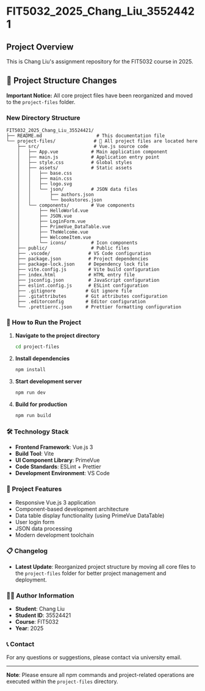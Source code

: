 # FIT5032_2025_Chang_Liu_35524421

## Project Overview

This is Chang Liu's assignment repository for the FIT5032 course in 2025.

## 📁 Project Structure Changes

**Important Notice:** All core project files have been reorganized and moved to the `project-files` folder.

### New Directory Structure

```
FIT5032_2025_Chang_Liu_35524421/
├── README.md                    # This documentation file
└── project-files/              # 📂 All project files are located here
    ├── src/                    # Vue.js source code
    │   ├── App.vue            # Main application component
    │   ├── main.js            # Application entry point
    │   ├── style.css          # Global styles
    │   ├── assets/            # Static assets
    │   │   ├── base.css
    │   │   ├── main.css
    │   │   ├── logo.svg
    │   │   └── json/          # JSON data files
    │   │       ├── authors.json
    │   │       └── bookstores.json
    │   └── components/        # Vue components
    │       ├── HelloWorld.vue
    │       ├── JSON.vue
    │       ├── LoginForm.vue
    │       ├── PrimeVue_DataTable.vue
    │       ├── TheWelcome.vue
    │       ├── WelcomeItem.vue
    │       └── icons/         # Icon components
    ├── public/                # Public files
    ├── .vscode/              # VS Code configuration
    ├── package.json          # Project dependencies
    ├── package-lock.json     # Dependency lock file
    ├── vite.config.js        # Vite build configuration
    ├── index.html            # HTML entry file
    ├── jsconfig.json         # JavaScript configuration
    ├── eslint.config.js      # ESLint configuration
    ├── .gitignore           # Git ignore file
    ├── .gitattributes       # Git attributes configuration
    ├── .editorconfig        # Editor configuration
    └── .prettierrc.json     # Prettier formatting configuration
```

### 🚀 How to Run the Project

1. **Navigate to the project directory**
   ```bash
   cd project-files
   ```

2. **Install dependencies**
   ```bash
   npm install
   ```

3. **Start development server**
   ```bash
   npm run dev
   ```

4. **Build for production**
   ```bash
   npm run build
   ```

### 🛠️ Technology Stack

- **Frontend Framework**: Vue.js 3
- **Build Tool**: Vite
- **UI Component Library**: PrimeVue
- **Code Standards**: ESLint + Prettier
- **Development Environment**: VS Code

### 📝 Project Features

- Responsive Vue.js 3 application
- Component-based development architecture
- Data table display functionality (using PrimeVue DataTable)
- User login form
- JSON data processing
- Modern development toolchain

### 📋 Changelog

- **Latest Update**: Reorganized project structure by moving all core files to the `project-files` folder for better project management and deployment.

### 👨‍💻 Author Information

- **Student**: Chang Liu
- **Student ID**: 35524421
- **Course**: FIT5032
- **Year**: 2025

### 📞 Contact

For any questions or suggestions, please contact via university email.

---
          
**Note**: Please ensure all npm commands and project-related operations are executed within the `project-files` directory.